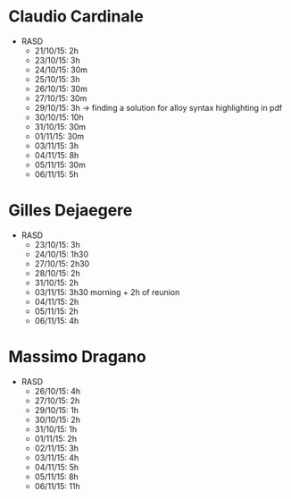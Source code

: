 # Claudio Cardinale
* RASD
  * 21/10/15: 2h
  * 23/10/15: 3h
  * 24/10/15: 30m
  * 25/10/15: 3h
  * 26/10/15: 30m
  * 27/10/15: 30m
  * 29/10/15: 3h -> finding a solution for alloy syntax highlighting in pdf
  * 30/10/15: 10h
  * 31/10/15: 30m
  * 01/11/15: 30m
  * 03/11/15: 3h
  * 04/11/15: 8h
  * 05/11/15: 30m
  * 06/11/15: 5h

# Gilles Dejaegere
* RASD
  * 23/10/15: 3h
  * 24/10/15: 1h30
  * 27/10/15: 2h30
  * 28/10/15: 2h 
  * 31/10/15: 2h
  * 03/11/15: 3h30 morning + 2h of reunion
  * 04/11/15: 2h
  * 05/11/15: 2h
  * 06/11/15: 4h

# Massimo Dragano
* RASD
  * 26/10/15: 4h
  * 27/10/15: 2h
  * 29/10/15: 1h
  * 30/10/15: 2h
  * 31/10/15: 1h
  * 01/11/15: 2h
  * 02/11/15: 3h
  * 03/11/15: 4h
  * 04/11/15: 5h
  * 05/11/15: 8h
  * 06/11/15: 11h
